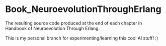 # Book_NeuroevolutionThroughErlang
The resulting source code produced at the end of each chapter in Handbook of Neuroevolution Through Erlang.

This is my personal branch for experimenting/learning this cool AI stuff! :)
